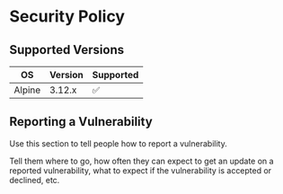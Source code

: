 # Security Policy

## Supported Versions

|    OS   | Version  |     Supported      |
| ------- | -------- | ------------------ |
| Alpine  | 3.12.x   | :white_check_mark: |

## Reporting a Vulnerability

Use this section to tell people how to report a vulnerability.

Tell them where to go, how often they can expect to get an update on a
reported vulnerability, what to expect if the vulnerability is accepted or
declined, etc.
